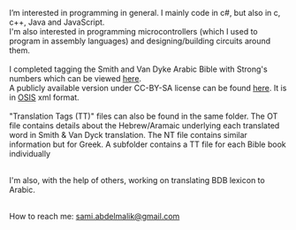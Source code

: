 
I’m interested in programming in general. I mainly code in c#, but also in c, c++, Java and JavaScript.<br>
I'm also interested in programming microcontrollers (which I used to program in assembly languages) and designing/building circuits around them.<br><br>
I completed tagging the Smith and Van Dyke Arabic Bible with Strong's numbers which can be viewed 
[here](https://www.stepbible.org/?q=version=AraSVD|version=ESV|version=OHB|reference=Ps.8&options=VNH&display=INTERLEAVED).<br>
A publicly available version under CC-BY-SA license can be found [here](https://github.com/STEPBible/STEPBible-Data/tree/master/Tagged-Bibles/Arabic%20Bibles). It is in [OSIS](https://crosswire.org/osis/) xml format.<br><br>
"Translation Tags (TT)" files can also be found in the same folder. The OT file contains details about the Hebrew/Aramaic underlying each translated word in Smith & Van Dyck translation. The NT file contains similar information but for Greek. A subfolder contains a TT file for each Bible book individually<br><br>

I'm also, with the help of others, working on translating BDB lexicon to Arabic. <br><br>

How to reach me: sami.abdelmalik@gmail.com

<!---
sabdelmalik/sabdelmalik is a ✨ special ✨ repository because its `README.md` (this file) appears on your GitHub profile.
You can click the Preview link to take a look at your changes.
--->

